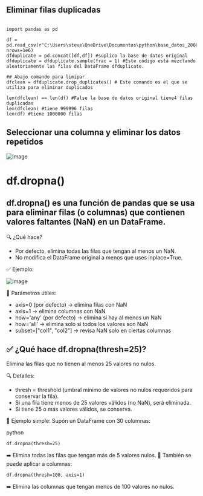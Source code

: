 ## Eliminar filas duplicadas 


````

import pandas as pd

df = pd.read_csv(r"C:\Users\steve\OneDrive\Documentos\python\base_datos_2008.csv", nrows=1e6)
dfduplicate = pd.concat([df,df]) #suplico la base de datos original
dfduplicate = dfduplicate.sample(frac = 1) #Este código está mezclando aleatoriamente las filas del DataFrame dfduplicate.

## Abajo comando para limipar
dfclean = dfduplicate.drop_duplicates() # Este comando es el que se utiliza para eliminar duplicados

len(dfclean) == len(df) #False la base de datos original tiene4 filas duplicadas
len(dfclean) #tiene 999996 filas
len(df) #tiene 1000000 filas
````

## Seleccionar una columna y eliminar los datos repetidos 

![image](https://github.com/user-attachments/assets/553cba03-3d0f-496c-ab7e-5c5bfcaea4bd)

# df.dropna()
## df.dropna() es una función de pandas que se usa para eliminar filas (o columnas) que contienen valores faltantes (NaN) en un DataFrame.

🔍 ¿Qué hace?
- Por defecto, elimina todas las filas que tengan al menos un NaN.
- No modifica el DataFrame original a menos que uses inplace=True.

✅ Ejemplo:

![image](https://github.com/user-attachments/assets/1037ca93-8e72-4508-9cd7-911931d32046)

🔧 Parámetros útiles:
- axis=0 (por defecto) → elimina filas con NaN
- axis=1 → elimina columnas con NaN
- how='any' (por defecto) → elimina si hay al menos un NaN
- how='all' → elimina solo si todos los valores son NaN
- subset=["col1", "col2"] → revisa NaN solo en ciertas columnas

## ✅ ¿Qué hace df.dropna(thresh=25)?
Elimina las filas que no tienen al menos 25 valores no nulos.

🔍 Detalles:
- thresh = threshold (umbral mínimo de valores no nulos requeridos para conservar la fila).
- Si una fila tiene menos de 25 valores válidos (no NaN), será eliminada.
- Si tiene 25 o más valores válidos, se conserva.

📌 Ejemplo simple:
Supón un DataFrame con 30 columnas:

python

````
df.dropna(thresh=25)
`````
➡️ Elimina todas las filas que tengan más de 5 valores nulos.
🔁 También se puede aplicar a columnas:

````
df.dropna(thresh=100, axis=1)
````
➡️ Elimina las columnas que tengan menos de 100 valores no nulos.
